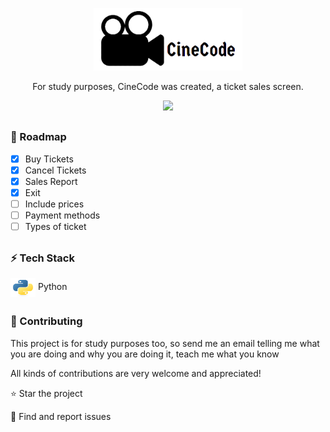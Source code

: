 <p align="center">
  <img height="100em" src="https://github.com/CamilaYzidoro/CineCode-vers.1.0/blob/master/Cinecode/images/CineCode.png">
</p>

<p align="Center">
  For study purposes, CineCode was created, a ticket sales screen.
</p>

<p align="center">
  <img src="http://img.shields.io/static/v1?label=STATUS&message=EM%20DESENVOLVIMENTO&color=GREEN&style=plastic"/>
</p>

##

### 💫 Roadmap
- [x] Buy Tickets   
- [x] Cancel Tickets
- [x] Sales Report
- [x] Exit
- [ ] Include prices
- [ ] Payment methods
- [ ] Types of ticket

##

### ⚡ Tech Stack

<img align="center" alt="Python" height="30" width="40" src="https://raw.githubusercontent.com/devicons/devicon/master/icons/python/python-original.svg">  Python

##

### 🤝 Contributing

This project is for study purposes too, so send me an email telling me what you are doing and why you are doing it, teach me what you know

All kinds of contributions are very welcome and appreciated!

⭐️ Star the project

🐛 Find and report issues
